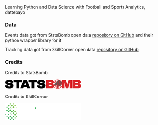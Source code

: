 Learning Python and Data Science with Football and Sports Analytics, dattebayo

### Data

Events data got from StatsBomb open data [repository on GitHub](https://github.com/statsbomb/open-data) and their [python wrapper library](https://github.com/statsbomb/statsbombpy) for it  

Tracking data got from SkillCorner open data [repository on GitHub](https://github.com/SkillCorner/opendata)  

### Credits

Credits to StatsBomb

<img src="statsbomb_logo.png" width="250"/>

Credits to SkillCorner

<img src="skillcorner_logo.svg" width="250"/>

